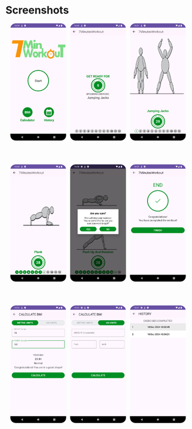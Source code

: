 # Screenshots

<p align="center">
  <img src="screenshots/start.png" alt="start" style="width: 30%;">
  &nbsp;
  <img src="screenshots/exerciseRest.png" alt="exercise rest" style="width: 30%;">
  &nbsp;
  <img src="screenshots/exercise.png" alt="exercise" style="width: 30%;">
</p>
<br><br>
<p align="center">
  <img src="screenshots/exercisesStatus.png" alt="exercises status" style="width: 30%;">
  &nbsp;
  <img src="screenshots/stop.png" alt="stop" style="width: 30%;">
  &nbsp;
  <img src="screenshots/exerciseEnd.png" alt="exercise end" style="width: 30%;">
</p>
<br><br>
<p align="center">
  <img src="screenshots/metricBMI.png" alt="metric bmi" style="width: 30%;">
  &nbsp;
  <img src="screenshots/usBMI.png" alt="us bmi" style="width: 30%;">
  &nbsp;
  <img src="screenshots/history.png" alt="history" style="width: 30%;">
</p>